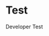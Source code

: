 # Test
Developer Test

<script>
  
  function validateForm() {
  }
  
  // ---------------------
  
  
  function submitForm() {
     var csv = document.forms["myForm"]["csv"].value;
     // read CSV file content and save it to Graph
-    
+    var graph = readCSV(); 
   
   // Get entered data
   var x = document.forms["myForm"]["from"].value;
   var y = document.forms["myForm"]["to"].value;
   var t = document.forms["myForm"]["time"].value;
   
-  
+  findPath(graph,x,y,t);
   
      
   } 
</script>
